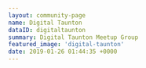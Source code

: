 ```yaml
---
layout: community-page
name: Digital Taunton
dataID: digitaltaunton
summary: Digital Taunton Meetup Group
featured_image: 'digital-taunton'
date: 2019-01-26 01:44:35 +0000
---
```

